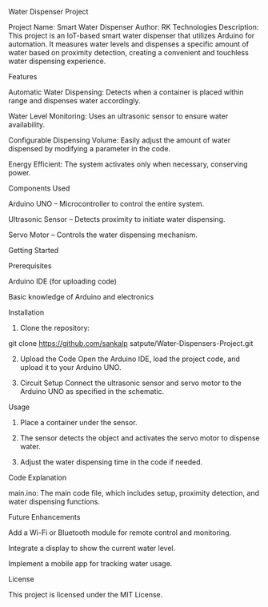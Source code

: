 Water Dispenser Project

Project Name: Smart Water Dispenser
Author: RK Technologies
Description: This project is an IoT-based smart water dispenser that utilizes Arduino for automation. It measures water levels and dispenses a specific amount of water based on proximity detection, creating a convenient and touchless water dispensing experience.

Features

Automatic Water Dispensing: Detects when a container is placed within range and dispenses water accordingly.

Water Level Monitoring: Uses an ultrasonic sensor to ensure water availability.

Configurable Dispensing Volume: Easily adjust the amount of water dispensed by modifying a parameter in the code.

Energy Efficient: The system activates only when necessary, conserving power.


Components Used

Arduino UNO – Microcontroller to control the entire system.

Ultrasonic Sensor – Detects proximity to initiate water dispensing.

Servo Motor – Controls the water dispensing mechanism.


Getting Started

Prerequisites

Arduino IDE (for uploading code)

Basic knowledge of Arduino and electronics


Installation

1. Clone the repository:

git clone https://github.com/sankalp satpute/Water-Dispensers-Project.git


2. Upload the Code
Open the Arduino IDE, load the project code, and upload it to your Arduino UNO.


3. Circuit Setup
Connect the ultrasonic sensor and servo motor to the Arduino UNO as specified in the schematic.


Usage

1. Place a container under the sensor.


2. The sensor detects the object and activates the servo motor to dispense water.


3. Adjust the water dispensing time in the code if needed.



Code Explanation

main.ino: The main code file, which includes setup, proximity detection, and water dispensing functions.


Future Enhancements

Add a Wi-Fi or Bluetooth module for remote control and monitoring.

Integrate a display to show the current water level.

Implement a mobile app for tracking water usage.


License

This project is licensed under the MIT License.
